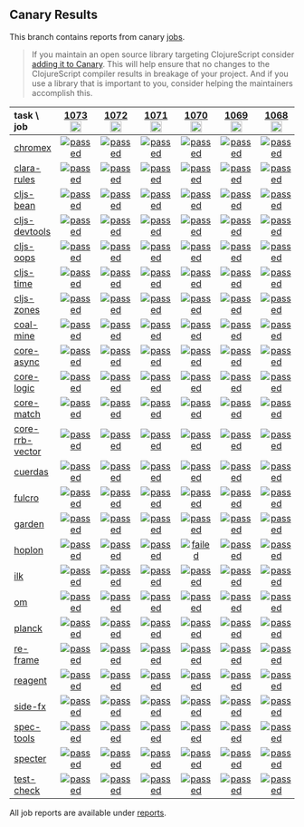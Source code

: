 ## Canary Results

This branch contains reports from canary [jobs](https://github.com/cljs-oss/canary/tree/jobs).

> If you maintain an open source library targeting ClojureScript consider [adding it to Canary](https://github.com/cljs-oss/canary/tree/master#how-to-participate). This will help ensure that no changes to the ClojureScript compiler results in breakage of your project. And if you use a library that is important to you, consider helping the maintainers accomplish this.

[//]: # (begin_overview_table)

| task \ job | <a href="reports/2019/08/22/job-001073-1.10.572-b38ded99" title="job #1073&#xA;&#xA;job&#xA;&#xA;requested by BinaryAge Bot (@babot) on 2019-08-22T06:00:08Z">1073<br/><img width=20 height=20 src="https://avatars0.githubusercontent.com/u/1476765?v=4&s=60"></a> | <a href="reports/2019/08/21/job-001072-1.10.572-b38ded99" title="job #1072&#xA;&#xA;job&#xA;&#xA;requested by BinaryAge Bot (@babot) on 2019-08-21T06:00:10Z">1072<br/><img width=20 height=20 src="https://avatars0.githubusercontent.com/u/1476765?v=4&s=60"></a> | <a href="reports/2019/08/20/job-001071-1.10.573-9a194eb8c" title="job #1071&#xA;&#xA;job -c mfikes -r CLJS-3102&#xA;&#xA;requested by Mike Fikes (@mfikes) on 2019-08-20T14:19:07Z">1071<br/><img width=20 height=20 src="https://avatars1.githubusercontent.com/u/1723464?v=4&s=60"></a> | <a href="reports/2019/08/20/job-001070-1.10.572-6b32d9e9f" title="job #1070&#xA;&#xA;job -c mfikes -r CLJS-3155&#xA;&#xA;requested by Mike Fikes (@mfikes) on 2019-08-20T12:35:28Z">1070<br/><img width=20 height=20 src="https://avatars1.githubusercontent.com/u/1723464?v=4&s=60"></a> | <a href="reports/2019/08/20/job-001069-1.10.546-53c62ee47" title="job #1069&#xA;&#xA;job -c mfikes -r CLJS-3115&#xA;&#xA;requested by Mike Fikes (@mfikes) on 2019-08-20T12:09:26Z">1069<br/><img width=20 height=20 src="https://avatars1.githubusercontent.com/u/1723464?v=4&s=60"></a> | <a href="reports/2019/08/20/job-001068-1.10.573-3fa7c4459" title="job #1068&#xA;&#xA;job -c mfikes -r CLJS-3150&#xA;&#xA;requested by Mike Fikes (@mfikes) on 2019-08-20T11:44:19Z">1068<br/><img width=20 height=20 src="https://avatars1.githubusercontent.com/u/1723464?v=4&s=60"></a> | <a href="reports/2019/08/20/job-001067-1.10.572-b38ded99" title="job #1067&#xA;&#xA;job&#xA;&#xA;requested by BinaryAge Bot (@babot) on 2019-08-20T06:00:10Z">1067<br/><img width=20 height=20 src="https://avatars0.githubusercontent.com/u/1476765?v=4&s=60"></a> | <a href="reports/2019/08/20/job-001066-1.10.573-317826448" title="job #1066&#xA;&#xA;job -c mfikes -r CLJS-3114&#xA;&#xA;requested by Mike Fikes (@mfikes) on 2019-08-20T02:40:13Z">1066<br/><img width=20 height=20 src="https://avatars1.githubusercontent.com/u/1723464?v=4&s=60"></a> | <a href="reports/2019/08/20/job-001065-1.10.573-3fa7c4459" title="job #1065&#xA;&#xA;job -c mfikes -r CLJS-3150&#xA;&#xA;requested by Mike Fikes (@mfikes) on 2019-08-20T02:08:42Z">1065<br/><img width=20 height=20 src="https://avatars1.githubusercontent.com/u/1723464?v=4&s=60"></a> | <a href="reports/2019/08/20/job-001064-1.10.573-246492b15" title="job #1064&#xA;&#xA;job -c mfikes -r CLJS-3102&#xA;&#xA;requested by Mike Fikes (@mfikes) on 2019-08-20T01:24:15Z">1064<br/><img width=20 height=20 src="https://avatars1.githubusercontent.com/u/1723464?v=4&s=60"></a> |
| :--- | :---: | :---: | :---: | :---: | :---: | :---: | :---: | :---: | :---: | :---: |
| [chromex](https://github.com/binaryage/chromex) | <a href="reports/2019/08/22/job-001073-1.10.572-b38ded99#-chromex"><img title="passed" src="http://box.binaryage.com/s-passed.svg"><a> | <a href="reports/2019/08/21/job-001072-1.10.572-b38ded99#-chromex"><img title="passed" src="http://box.binaryage.com/s-passed.svg"><a> | <a href="reports/2019/08/20/job-001071-1.10.573-9a194eb8c#-chromex"><img title="passed" src="http://box.binaryage.com/s-passed.svg"><a> | <a href="reports/2019/08/20/job-001070-1.10.572-6b32d9e9f#-chromex"><img title="passed" src="http://box.binaryage.com/s-passed.svg"><a> | <a href="reports/2019/08/20/job-001069-1.10.546-53c62ee47#-chromex"><img title="passed" src="http://box.binaryage.com/s-passed.svg"><a> | <a href="reports/2019/08/20/job-001068-1.10.573-3fa7c4459#-chromex"><img title="passed" src="http://box.binaryage.com/s-passed.svg"><a> | <a href="reports/2019/08/20/job-001067-1.10.572-b38ded99#-chromex"><img title="passed" src="http://box.binaryage.com/s-passed.svg"><a> | <a href="reports/2019/08/20/job-001066-1.10.573-317826448#-chromex"><img title="passed" src="http://box.binaryage.com/s-passed.svg"><a> | <a href="reports/2019/08/20/job-001065-1.10.573-3fa7c4459#-chromex"><img title="passed" src="http://box.binaryage.com/s-passed.svg"><a> | <a href="reports/2019/08/20/job-001064-1.10.573-246492b15#-chromex"><img title="passed" src="http://box.binaryage.com/s-passed.svg"><a> |
| [clara-rules](https://github.com/cerner/clara-rules) | <a href="reports/2019/08/22/job-001073-1.10.572-b38ded99#-clara-rules"><img title="passed" src="http://box.binaryage.com/s-passed.svg"><a> | <a href="reports/2019/08/21/job-001072-1.10.572-b38ded99#-clara-rules"><img title="passed" src="http://box.binaryage.com/s-passed.svg"><a> | <a href="reports/2019/08/20/job-001071-1.10.573-9a194eb8c#-clara-rules"><img title="passed" src="http://box.binaryage.com/s-passed.svg"><a> | <a href="reports/2019/08/20/job-001070-1.10.572-6b32d9e9f#-clara-rules"><img title="passed" src="http://box.binaryage.com/s-passed.svg"><a> | <a href="reports/2019/08/20/job-001069-1.10.546-53c62ee47#-clara-rules"><img title="passed" src="http://box.binaryage.com/s-passed.svg"><a> | <a href="reports/2019/08/20/job-001068-1.10.573-3fa7c4459#-clara-rules"><img title="passed" src="http://box.binaryage.com/s-passed.svg"><a> | <a href="reports/2019/08/20/job-001067-1.10.572-b38ded99#-clara-rules"><img title="passed" src="http://box.binaryage.com/s-passed.svg"><a> | <a href="reports/2019/08/20/job-001066-1.10.573-317826448#-clara-rules"><img title="passed" src="http://box.binaryage.com/s-passed.svg"><a> | <a href="reports/2019/08/20/job-001065-1.10.573-3fa7c4459#-clara-rules"><img title="passed" src="http://box.binaryage.com/s-passed.svg"><a> | <a href="reports/2019/08/20/job-001064-1.10.573-246492b15#-clara-rules"><img title="passed" src="http://box.binaryage.com/s-passed.svg"><a> |
| [cljs-bean](https://github.com/mfikes/cljs-bean) | <a href="reports/2019/08/22/job-001073-1.10.572-b38ded99#-cljs-bean"><img title="passed" src="http://box.binaryage.com/s-passed.svg"><a> | <a href="reports/2019/08/21/job-001072-1.10.572-b38ded99#-cljs-bean"><img title="passed" src="http://box.binaryage.com/s-passed.svg"><a> | <a href="reports/2019/08/20/job-001071-1.10.573-9a194eb8c#-cljs-bean"><img title="passed" src="http://box.binaryage.com/s-passed.svg"><a> | <a href="reports/2019/08/20/job-001070-1.10.572-6b32d9e9f#-cljs-bean"><img title="passed" src="http://box.binaryage.com/s-passed.svg"><a> | <a href="reports/2019/08/20/job-001069-1.10.546-53c62ee47#-cljs-bean"><img title="passed" src="http://box.binaryage.com/s-passed.svg"><a> | <a href="reports/2019/08/20/job-001068-1.10.573-3fa7c4459#-cljs-bean"><img title="passed" src="http://box.binaryage.com/s-passed.svg"><a> | <a href="reports/2019/08/20/job-001067-1.10.572-b38ded99#-cljs-bean"><img title="passed" src="http://box.binaryage.com/s-passed.svg"><a> | <a href="reports/2019/08/20/job-001066-1.10.573-317826448#-cljs-bean"><img title="passed" src="http://box.binaryage.com/s-passed.svg"><a> | <a href="reports/2019/08/20/job-001065-1.10.573-3fa7c4459#-cljs-bean"><img title="passed" src="http://box.binaryage.com/s-passed.svg"><a> | <a href="reports/2019/08/20/job-001064-1.10.573-246492b15#-cljs-bean"><img title="passed" src="http://box.binaryage.com/s-passed.svg"><a> |
| [cljs-devtools](https://github.com/binaryage/cljs-devtools) | <a href="reports/2019/08/22/job-001073-1.10.572-b38ded99#-cljs-devtools"><img title="passed" src="http://box.binaryage.com/s-passed.svg"><a> | <a href="reports/2019/08/21/job-001072-1.10.572-b38ded99#-cljs-devtools"><img title="passed" src="http://box.binaryage.com/s-passed.svg"><a> | <a href="reports/2019/08/20/job-001071-1.10.573-9a194eb8c#-cljs-devtools"><img title="passed" src="http://box.binaryage.com/s-passed.svg"><a> | <a href="reports/2019/08/20/job-001070-1.10.572-6b32d9e9f#-cljs-devtools"><img title="passed" src="http://box.binaryage.com/s-passed.svg"><a> | <a href="reports/2019/08/20/job-001069-1.10.546-53c62ee47#-cljs-devtools"><img title="passed" src="http://box.binaryage.com/s-passed.svg"><a> | <a href="reports/2019/08/20/job-001068-1.10.573-3fa7c4459#-cljs-devtools"><img title="passed" src="http://box.binaryage.com/s-passed.svg"><a> | <a href="reports/2019/08/20/job-001067-1.10.572-b38ded99#-cljs-devtools"><img title="passed" src="http://box.binaryage.com/s-passed.svg"><a> | <a href="reports/2019/08/20/job-001066-1.10.573-317826448#-cljs-devtools"><img title="passed" src="http://box.binaryage.com/s-passed.svg"><a> | <a href="reports/2019/08/20/job-001065-1.10.573-3fa7c4459#-cljs-devtools"><img title="passed" src="http://box.binaryage.com/s-passed.svg"><a> | <a href="reports/2019/08/20/job-001064-1.10.573-246492b15#-cljs-devtools"><img title="passed" src="http://box.binaryage.com/s-passed.svg"><a> |
| [cljs-oops](https://github.com/binaryage/cljs-oops) | <a href="reports/2019/08/22/job-001073-1.10.572-b38ded99#-cljs-oops"><img title="passed" src="http://box.binaryage.com/s-passed.svg"><a> | <a href="reports/2019/08/21/job-001072-1.10.572-b38ded99#-cljs-oops"><img title="passed" src="http://box.binaryage.com/s-passed.svg"><a> | <a href="reports/2019/08/20/job-001071-1.10.573-9a194eb8c#-cljs-oops"><img title="passed" src="http://box.binaryage.com/s-passed.svg"><a> | <a href="reports/2019/08/20/job-001070-1.10.572-6b32d9e9f#-cljs-oops"><img title="passed" src="http://box.binaryage.com/s-passed.svg"><a> | <a href="reports/2019/08/20/job-001069-1.10.546-53c62ee47#-cljs-oops"><img title="passed" src="http://box.binaryage.com/s-passed.svg"><a> | <a href="reports/2019/08/20/job-001068-1.10.573-3fa7c4459#-cljs-oops"><img title="passed" src="http://box.binaryage.com/s-passed.svg"><a> | <a href="reports/2019/08/20/job-001067-1.10.572-b38ded99#-cljs-oops"><img title="passed" src="http://box.binaryage.com/s-passed.svg"><a> | <a href="reports/2019/08/20/job-001066-1.10.573-317826448#-cljs-oops"><img title="passed" src="http://box.binaryage.com/s-passed.svg"><a> | <a href="reports/2019/08/20/job-001065-1.10.573-3fa7c4459#-cljs-oops"><img title="passed" src="http://box.binaryage.com/s-passed.svg"><a> | <a href="reports/2019/08/20/job-001064-1.10.573-246492b15#-cljs-oops"><img title="passed" src="http://box.binaryage.com/s-passed.svg"><a> |
| [cljs-time](https://github.com/andrewmcveigh/cljs-time) | <a href="reports/2019/08/22/job-001073-1.10.572-b38ded99#-cljs-time"><img title="passed" src="http://box.binaryage.com/s-passed.svg"><a> | <a href="reports/2019/08/21/job-001072-1.10.572-b38ded99#-cljs-time"><img title="passed" src="http://box.binaryage.com/s-passed.svg"><a> | <a href="reports/2019/08/20/job-001071-1.10.573-9a194eb8c#-cljs-time"><img title="passed" src="http://box.binaryage.com/s-passed.svg"><a> | <a href="reports/2019/08/20/job-001070-1.10.572-6b32d9e9f#-cljs-time"><img title="passed" src="http://box.binaryage.com/s-passed.svg"><a> | <a href="reports/2019/08/20/job-001069-1.10.546-53c62ee47#-cljs-time"><img title="passed" src="http://box.binaryage.com/s-passed.svg"><a> | <a href="reports/2019/08/20/job-001068-1.10.573-3fa7c4459#-cljs-time"><img title="passed" src="http://box.binaryage.com/s-passed.svg"><a> | <a href="reports/2019/08/20/job-001067-1.10.572-b38ded99#-cljs-time"><img title="passed" src="http://box.binaryage.com/s-passed.svg"><a> | <a href="reports/2019/08/20/job-001066-1.10.573-317826448#-cljs-time"><img title="passed" src="http://box.binaryage.com/s-passed.svg"><a> | <a href="reports/2019/08/20/job-001065-1.10.573-3fa7c4459#-cljs-time"><img title="passed" src="http://box.binaryage.com/s-passed.svg"><a> | <a href="reports/2019/08/20/job-001064-1.10.573-246492b15#-cljs-time"><img title="passed" src="http://box.binaryage.com/s-passed.svg"><a> |
| [cljs-zones](https://github.com/binaryage/cljs-zones) | <a href="reports/2019/08/22/job-001073-1.10.572-b38ded99#-cljs-zones"><img title="passed" src="http://box.binaryage.com/s-passed.svg"><a> | <a href="reports/2019/08/21/job-001072-1.10.572-b38ded99#-cljs-zones"><img title="passed" src="http://box.binaryage.com/s-passed.svg"><a> | <a href="reports/2019/08/20/job-001071-1.10.573-9a194eb8c#-cljs-zones"><img title="passed" src="http://box.binaryage.com/s-passed.svg"><a> | <a href="reports/2019/08/20/job-001070-1.10.572-6b32d9e9f#-cljs-zones"><img title="passed" src="http://box.binaryage.com/s-passed.svg"><a> | <a href="reports/2019/08/20/job-001069-1.10.546-53c62ee47#-cljs-zones"><img title="passed" src="http://box.binaryage.com/s-passed.svg"><a> | <a href="reports/2019/08/20/job-001068-1.10.573-3fa7c4459#-cljs-zones"><img title="passed" src="http://box.binaryage.com/s-passed.svg"><a> | <a href="reports/2019/08/20/job-001067-1.10.572-b38ded99#-cljs-zones"><img title="passed" src="http://box.binaryage.com/s-passed.svg"><a> | <a href="reports/2019/08/20/job-001066-1.10.573-317826448#-cljs-zones"><img title="passed" src="http://box.binaryage.com/s-passed.svg"><a> | <a href="reports/2019/08/20/job-001065-1.10.573-3fa7c4459#-cljs-zones"><img title="passed" src="http://box.binaryage.com/s-passed.svg"><a> | <a href="reports/2019/08/20/job-001064-1.10.573-246492b15#-cljs-zones"><img title="passed" src="http://box.binaryage.com/s-passed.svg"><a> |
| [coal-mine](https://github.com/mfikes/coal-mine) | <a href="reports/2019/08/22/job-001073-1.10.572-b38ded99#-coal-mine"><img title="passed" src="http://box.binaryage.com/s-passed.svg"><a> | <a href="reports/2019/08/21/job-001072-1.10.572-b38ded99#-coal-mine"><img title="passed" src="http://box.binaryage.com/s-passed.svg"><a> | <a href="reports/2019/08/20/job-001071-1.10.573-9a194eb8c#-coal-mine"><img title="passed" src="http://box.binaryage.com/s-passed.svg"><a> | <a href="reports/2019/08/20/job-001070-1.10.572-6b32d9e9f#-coal-mine"><img title="passed" src="http://box.binaryage.com/s-passed.svg"><a> | <a href="reports/2019/08/20/job-001069-1.10.546-53c62ee47#-coal-mine"><img title="passed" src="http://box.binaryage.com/s-passed.svg"><a> | <a href="reports/2019/08/20/job-001068-1.10.573-3fa7c4459#-coal-mine"><img title="passed" src="http://box.binaryage.com/s-passed.svg"><a> | <a href="reports/2019/08/20/job-001067-1.10.572-b38ded99#-coal-mine"><img title="passed" src="http://box.binaryage.com/s-passed.svg"><a> | <a href="reports/2019/08/20/job-001066-1.10.573-317826448#-coal-mine"><img title="passed" src="http://box.binaryage.com/s-passed.svg"><a> | <a href="reports/2019/08/20/job-001065-1.10.573-3fa7c4459#-coal-mine"><img title="passed" src="http://box.binaryage.com/s-passed.svg"><a> | <a href="reports/2019/08/20/job-001064-1.10.573-246492b15#-coal-mine"><img title="passed" src="http://box.binaryage.com/s-passed.svg"><a> |
| [core-async](https://github.com/clojure/core.async) | <a href="reports/2019/08/22/job-001073-1.10.572-b38ded99#-core-async"><img title="passed" src="http://box.binaryage.com/s-passed.svg"><a> | <a href="reports/2019/08/21/job-001072-1.10.572-b38ded99#-core-async"><img title="passed" src="http://box.binaryage.com/s-passed.svg"><a> | <a href="reports/2019/08/20/job-001071-1.10.573-9a194eb8c#-core-async"><img title="passed" src="http://box.binaryage.com/s-passed.svg"><a> | <a href="reports/2019/08/20/job-001070-1.10.572-6b32d9e9f#-core-async"><img title="passed" src="http://box.binaryage.com/s-passed.svg"><a> | <a href="reports/2019/08/20/job-001069-1.10.546-53c62ee47#-core-async"><img title="passed" src="http://box.binaryage.com/s-passed.svg"><a> | <a href="reports/2019/08/20/job-001068-1.10.573-3fa7c4459#-core-async"><img title="passed" src="http://box.binaryage.com/s-passed.svg"><a> | <a href="reports/2019/08/20/job-001067-1.10.572-b38ded99#-core-async"><img title="passed" src="http://box.binaryage.com/s-passed.svg"><a> | <a href="reports/2019/08/20/job-001066-1.10.573-317826448#-core-async"><img title="passed" src="http://box.binaryage.com/s-passed.svg"><a> | <a href="reports/2019/08/20/job-001065-1.10.573-3fa7c4459#-core-async"><img title="passed" src="http://box.binaryage.com/s-passed.svg"><a> | <a href="reports/2019/08/20/job-001064-1.10.573-246492b15#-core-async"><img title="passed" src="http://box.binaryage.com/s-passed.svg"><a> |
| [core-logic](https://github.com/clojure/core.logic) | <a href="reports/2019/08/22/job-001073-1.10.572-b38ded99#-core-logic"><img title="passed" src="http://box.binaryage.com/s-passed.svg"><a> | <a href="reports/2019/08/21/job-001072-1.10.572-b38ded99#-core-logic"><img title="passed" src="http://box.binaryage.com/s-passed.svg"><a> | <a href="reports/2019/08/20/job-001071-1.10.573-9a194eb8c#-core-logic"><img title="passed" src="http://box.binaryage.com/s-passed.svg"><a> | <a href="reports/2019/08/20/job-001070-1.10.572-6b32d9e9f#-core-logic"><img title="passed" src="http://box.binaryage.com/s-passed.svg"><a> | <a href="reports/2019/08/20/job-001069-1.10.546-53c62ee47#-core-logic"><img title="passed" src="http://box.binaryage.com/s-passed.svg"><a> | <a href="reports/2019/08/20/job-001068-1.10.573-3fa7c4459#-core-logic"><img title="passed" src="http://box.binaryage.com/s-passed.svg"><a> | <a href="reports/2019/08/20/job-001067-1.10.572-b38ded99#-core-logic"><img title="passed" src="http://box.binaryage.com/s-passed.svg"><a> | <a href="reports/2019/08/20/job-001066-1.10.573-317826448#-core-logic"><img title="passed" src="http://box.binaryage.com/s-passed.svg"><a> | <a href="reports/2019/08/20/job-001065-1.10.573-3fa7c4459#-core-logic"><img title="passed" src="http://box.binaryage.com/s-passed.svg"><a> | <a href="reports/2019/08/20/job-001064-1.10.573-246492b15#-core-logic"><img title="passed" src="http://box.binaryage.com/s-passed.svg"><a> |
| [core-match](https://github.com/clojure/core.match) | <a href="reports/2019/08/22/job-001073-1.10.572-b38ded99#-core-match"><img title="passed" src="http://box.binaryage.com/s-passed.svg"><a> | <a href="reports/2019/08/21/job-001072-1.10.572-b38ded99#-core-match"><img title="passed" src="http://box.binaryage.com/s-passed.svg"><a> | <a href="reports/2019/08/20/job-001071-1.10.573-9a194eb8c#-core-match"><img title="passed" src="http://box.binaryage.com/s-passed.svg"><a> | <a href="reports/2019/08/20/job-001070-1.10.572-6b32d9e9f#-core-match"><img title="passed" src="http://box.binaryage.com/s-passed.svg"><a> | <a href="reports/2019/08/20/job-001069-1.10.546-53c62ee47#-core-match"><img title="passed" src="http://box.binaryage.com/s-passed.svg"><a> | <a href="reports/2019/08/20/job-001068-1.10.573-3fa7c4459#-core-match"><img title="passed" src="http://box.binaryage.com/s-passed.svg"><a> | <a href="reports/2019/08/20/job-001067-1.10.572-b38ded99#-core-match"><img title="passed" src="http://box.binaryage.com/s-passed.svg"><a> | <a href="reports/2019/08/20/job-001066-1.10.573-317826448#-core-match"><img title="passed" src="http://box.binaryage.com/s-passed.svg"><a> | <a href="reports/2019/08/20/job-001065-1.10.573-3fa7c4459#-core-match"><img title="passed" src="http://box.binaryage.com/s-passed.svg"><a> | <a href="reports/2019/08/20/job-001064-1.10.573-246492b15#-core-match"><img title="passed" src="http://box.binaryage.com/s-passed.svg"><a> |
| [core-rrb-vector](https://github.com/clojure/core.rrb-vector) | <a href="reports/2019/08/22/job-001073-1.10.572-b38ded99#-core-rrb-vector"><img title="passed" src="http://box.binaryage.com/s-passed.svg"><a> | <a href="reports/2019/08/21/job-001072-1.10.572-b38ded99#-core-rrb-vector"><img title="passed" src="http://box.binaryage.com/s-passed.svg"><a> | <a href="reports/2019/08/20/job-001071-1.10.573-9a194eb8c#-core-rrb-vector"><img title="passed" src="http://box.binaryage.com/s-passed.svg"><a> | <a href="reports/2019/08/20/job-001070-1.10.572-6b32d9e9f#-core-rrb-vector"><img title="passed" src="http://box.binaryage.com/s-passed.svg"><a> | <a href="reports/2019/08/20/job-001069-1.10.546-53c62ee47#-core-rrb-vector"><img title="passed" src="http://box.binaryage.com/s-passed.svg"><a> | <a href="reports/2019/08/20/job-001068-1.10.573-3fa7c4459#-core-rrb-vector"><img title="passed" src="http://box.binaryage.com/s-passed.svg"><a> | <a href="reports/2019/08/20/job-001067-1.10.572-b38ded99#-core-rrb-vector"><img title="passed" src="http://box.binaryage.com/s-passed.svg"><a> | <a href="reports/2019/08/20/job-001066-1.10.573-317826448#-core-rrb-vector"><img title="passed" src="http://box.binaryage.com/s-passed.svg"><a> | <a href="reports/2019/08/20/job-001065-1.10.573-3fa7c4459#-core-rrb-vector"><img title="passed" src="http://box.binaryage.com/s-passed.svg"><a> | <a href="reports/2019/08/20/job-001064-1.10.573-246492b15#-core-rrb-vector"><img title="passed" src="http://box.binaryage.com/s-passed.svg"><a> |
| [cuerdas](https://github.com/funcool/cuerdas) | <a href="reports/2019/08/22/job-001073-1.10.572-b38ded99#-cuerdas"><img title="passed" src="http://box.binaryage.com/s-passed.svg"><a> | <a href="reports/2019/08/21/job-001072-1.10.572-b38ded99#-cuerdas"><img title="passed" src="http://box.binaryage.com/s-passed.svg"><a> | <a href="reports/2019/08/20/job-001071-1.10.573-9a194eb8c#-cuerdas"><img title="passed" src="http://box.binaryage.com/s-passed.svg"><a> | <a href="reports/2019/08/20/job-001070-1.10.572-6b32d9e9f#-cuerdas"><img title="passed" src="http://box.binaryage.com/s-passed.svg"><a> | <a href="reports/2019/08/20/job-001069-1.10.546-53c62ee47#-cuerdas"><img title="passed" src="http://box.binaryage.com/s-passed.svg"><a> | <a href="reports/2019/08/20/job-001068-1.10.573-3fa7c4459#-cuerdas"><img title="passed" src="http://box.binaryage.com/s-passed.svg"><a> | <a href="reports/2019/08/20/job-001067-1.10.572-b38ded99#-cuerdas"><img title="passed" src="http://box.binaryage.com/s-passed.svg"><a> | <a href="reports/2019/08/20/job-001066-1.10.573-317826448#-cuerdas"><img title="passed" src="http://box.binaryage.com/s-passed.svg"><a> | <a href="reports/2019/08/20/job-001065-1.10.573-3fa7c4459#-cuerdas"><img title="passed" src="http://box.binaryage.com/s-passed.svg"><a> | <a href="reports/2019/08/20/job-001064-1.10.573-246492b15#-cuerdas"><img title="passed" src="http://box.binaryage.com/s-passed.svg"><a> |
| [fulcro](https://github.com/fulcrologic/fulcro) | <a href="reports/2019/08/22/job-001073-1.10.572-b38ded99#-fulcro"><img title="passed" src="http://box.binaryage.com/s-passed.svg"><a> | <a href="reports/2019/08/21/job-001072-1.10.572-b38ded99#-fulcro"><img title="passed" src="http://box.binaryage.com/s-passed.svg"><a> | <a href="reports/2019/08/20/job-001071-1.10.573-9a194eb8c#-fulcro"><img title="passed" src="http://box.binaryage.com/s-passed.svg"><a> | <a href="reports/2019/08/20/job-001070-1.10.572-6b32d9e9f#-fulcro"><img title="passed" src="http://box.binaryage.com/s-passed.svg"><a> | <a href="reports/2019/08/20/job-001069-1.10.546-53c62ee47#-fulcro"><img title="passed" src="http://box.binaryage.com/s-passed.svg"><a> | <a href="reports/2019/08/20/job-001068-1.10.573-3fa7c4459#-fulcro"><img title="passed" src="http://box.binaryage.com/s-passed.svg"><a> | <a href="reports/2019/08/20/job-001067-1.10.572-b38ded99#-fulcro"><img title="passed" src="http://box.binaryage.com/s-passed.svg"><a> | <a href="reports/2019/08/20/job-001066-1.10.573-317826448#-fulcro"><img title="passed" src="http://box.binaryage.com/s-passed.svg"><a> | <a href="reports/2019/08/20/job-001065-1.10.573-3fa7c4459#-fulcro"><img title="passed" src="http://box.binaryage.com/s-passed.svg"><a> | <a href="reports/2019/08/20/job-001064-1.10.573-246492b15#-fulcro"><img title="passed" src="http://box.binaryage.com/s-passed.svg"><a> |
| [garden](https://github.com/noprompt/garden) | <a href="reports/2019/08/22/job-001073-1.10.572-b38ded99#-garden"><img title="passed" src="http://box.binaryage.com/s-passed.svg"><a> | <a href="reports/2019/08/21/job-001072-1.10.572-b38ded99#-garden"><img title="passed" src="http://box.binaryage.com/s-passed.svg"><a> | <a href="reports/2019/08/20/job-001071-1.10.573-9a194eb8c#-garden"><img title="passed" src="http://box.binaryage.com/s-passed.svg"><a> | <a href="reports/2019/08/20/job-001070-1.10.572-6b32d9e9f#-garden"><img title="passed" src="http://box.binaryage.com/s-passed.svg"><a> | <a href="reports/2019/08/20/job-001069-1.10.546-53c62ee47#-garden"><img title="passed" src="http://box.binaryage.com/s-passed.svg"><a> | <a href="reports/2019/08/20/job-001068-1.10.573-3fa7c4459#-garden"><img title="passed" src="http://box.binaryage.com/s-passed.svg"><a> | <a href="reports/2019/08/20/job-001067-1.10.572-b38ded99#-garden"><img title="passed" src="http://box.binaryage.com/s-passed.svg"><a> | <a href="reports/2019/08/20/job-001066-1.10.573-317826448#-garden"><img title="passed" src="http://box.binaryage.com/s-passed.svg"><a> | <a href="reports/2019/08/20/job-001065-1.10.573-3fa7c4459#-garden"><img title="passed" src="http://box.binaryage.com/s-passed.svg"><a> | <a href="reports/2019/08/20/job-001064-1.10.573-246492b15#-garden"><img title="passed" src="http://box.binaryage.com/s-passed.svg"><a> |
| [hoplon](https://github.com/hoplon/hoplon) | <a href="reports/2019/08/22/job-001073-1.10.572-b38ded99#-hoplon"><img title="passed" src="http://box.binaryage.com/s-passed.svg"><a> | <a href="reports/2019/08/21/job-001072-1.10.572-b38ded99#-hoplon"><img title="passed" src="http://box.binaryage.com/s-passed.svg"><a> | <a href="reports/2019/08/20/job-001071-1.10.573-9a194eb8c#-hoplon"><img title="passed" src="http://box.binaryage.com/s-passed.svg"><a> | <a href="reports/2019/08/20/job-001070-1.10.572-6b32d9e9f#-hoplon"><img title="failed" src="http://box.binaryage.com/s-failed.svg"><a> | <a href="reports/2019/08/20/job-001069-1.10.546-53c62ee47#-hoplon"><img title="passed" src="http://box.binaryage.com/s-passed.svg"><a> | <a href="reports/2019/08/20/job-001068-1.10.573-3fa7c4459#-hoplon"><img title="passed" src="http://box.binaryage.com/s-passed.svg"><a> | <a href="reports/2019/08/20/job-001067-1.10.572-b38ded99#-hoplon"><img title="passed" src="http://box.binaryage.com/s-passed.svg"><a> | <a href="reports/2019/08/20/job-001066-1.10.573-317826448#-hoplon"><img title="passed" src="http://box.binaryage.com/s-passed.svg"><a> | <a href="reports/2019/08/20/job-001065-1.10.573-3fa7c4459#-hoplon"><img title="passed" src="http://box.binaryage.com/s-passed.svg"><a> | <a href="reports/2019/08/20/job-001064-1.10.573-246492b15#-hoplon"><img title="passed" src="http://box.binaryage.com/s-passed.svg"><a> |
| [ilk](https://github.com/mfikes/ilk) | <a href="reports/2019/08/22/job-001073-1.10.572-b38ded99#-ilk"><img title="passed" src="http://box.binaryage.com/s-passed.svg"><a> | <a href="reports/2019/08/21/job-001072-1.10.572-b38ded99#-ilk"><img title="passed" src="http://box.binaryage.com/s-passed.svg"><a> | <a href="reports/2019/08/20/job-001071-1.10.573-9a194eb8c#-ilk"><img title="passed" src="http://box.binaryage.com/s-passed.svg"><a> | <a href="reports/2019/08/20/job-001070-1.10.572-6b32d9e9f#-ilk"><img title="passed" src="http://box.binaryage.com/s-passed.svg"><a> | <a href="reports/2019/08/20/job-001069-1.10.546-53c62ee47#-ilk"><img title="passed" src="http://box.binaryage.com/s-passed.svg"><a> | <a href="reports/2019/08/20/job-001068-1.10.573-3fa7c4459#-ilk"><img title="passed" src="http://box.binaryage.com/s-passed.svg"><a> | <a href="reports/2019/08/20/job-001067-1.10.572-b38ded99#-ilk"><img title="passed" src="http://box.binaryage.com/s-passed.svg"><a> | <a href="reports/2019/08/20/job-001066-1.10.573-317826448#-ilk"><img title="passed" src="http://box.binaryage.com/s-passed.svg"><a> | <a href="reports/2019/08/20/job-001065-1.10.573-3fa7c4459#-ilk"><img title="passed" src="http://box.binaryage.com/s-passed.svg"><a> | <a href="reports/2019/08/20/job-001064-1.10.573-246492b15#-ilk"><img title="passed" src="http://box.binaryage.com/s-passed.svg"><a> |
| [om](https://github.com/omcljs/om) | <a href="reports/2019/08/22/job-001073-1.10.572-b38ded99#-om"><img title="passed" src="http://box.binaryage.com/s-passed.svg"><a> | <a href="reports/2019/08/21/job-001072-1.10.572-b38ded99#-om"><img title="passed" src="http://box.binaryage.com/s-passed.svg"><a> | <a href="reports/2019/08/20/job-001071-1.10.573-9a194eb8c#-om"><img title="passed" src="http://box.binaryage.com/s-passed.svg"><a> | <a href="reports/2019/08/20/job-001070-1.10.572-6b32d9e9f#-om"><img title="passed" src="http://box.binaryage.com/s-passed.svg"><a> | <a href="reports/2019/08/20/job-001069-1.10.546-53c62ee47#-om"><img title="passed" src="http://box.binaryage.com/s-passed.svg"><a> | <a href="reports/2019/08/20/job-001068-1.10.573-3fa7c4459#-om"><img title="passed" src="http://box.binaryage.com/s-passed.svg"><a> | <a href="reports/2019/08/20/job-001067-1.10.572-b38ded99#-om"><img title="passed" src="http://box.binaryage.com/s-passed.svg"><a> | <a href="reports/2019/08/20/job-001066-1.10.573-317826448#-om"><img title="passed" src="http://box.binaryage.com/s-passed.svg"><a> | <a href="reports/2019/08/20/job-001065-1.10.573-3fa7c4459#-om"><img title="passed" src="http://box.binaryage.com/s-passed.svg"><a> | <a href="reports/2019/08/20/job-001064-1.10.573-246492b15#-om"><img title="passed" src="http://box.binaryage.com/s-passed.svg"><a> |
| [planck](https://github.com/planck-repl/planck) | <a href="reports/2019/08/22/job-001073-1.10.572-b38ded99#-planck"><img title="passed" src="http://box.binaryage.com/s-passed.svg"><a> | <a href="reports/2019/08/21/job-001072-1.10.572-b38ded99#-planck"><img title="passed" src="http://box.binaryage.com/s-passed.svg"><a> | <a href="reports/2019/08/20/job-001071-1.10.573-9a194eb8c#-planck"><img title="passed" src="http://box.binaryage.com/s-passed.svg"><a> | <a href="reports/2019/08/20/job-001070-1.10.572-6b32d9e9f#-planck"><img title="passed" src="http://box.binaryage.com/s-passed.svg"><a> | <a href="reports/2019/08/20/job-001069-1.10.546-53c62ee47#-planck"><img title="passed" src="http://box.binaryage.com/s-passed.svg"><a> | <a href="reports/2019/08/20/job-001068-1.10.573-3fa7c4459#-planck"><img title="passed" src="http://box.binaryage.com/s-passed.svg"><a> | <a href="reports/2019/08/20/job-001067-1.10.572-b38ded99#-planck"><img title="passed" src="http://box.binaryage.com/s-passed.svg"><a> | <a href="reports/2019/08/20/job-001066-1.10.573-317826448#-planck"><img title="passed" src="http://box.binaryage.com/s-passed.svg"><a> | <a href="reports/2019/08/20/job-001065-1.10.573-3fa7c4459#-planck"><img title="passed" src="http://box.binaryage.com/s-passed.svg"><a> | <a href="reports/2019/08/20/job-001064-1.10.573-246492b15#-planck"><img title="passed" src="http://box.binaryage.com/s-passed.svg"><a> |
| [re-frame](https://github.com/Day8/re-frame) | <a href="reports/2019/08/22/job-001073-1.10.572-b38ded99#-re-frame"><img title="passed" src="http://box.binaryage.com/s-passed.svg"><a> | <a href="reports/2019/08/21/job-001072-1.10.572-b38ded99#-re-frame"><img title="passed" src="http://box.binaryage.com/s-passed.svg"><a> | <a href="reports/2019/08/20/job-001071-1.10.573-9a194eb8c#-re-frame"><img title="passed" src="http://box.binaryage.com/s-passed.svg"><a> | <a href="reports/2019/08/20/job-001070-1.10.572-6b32d9e9f#-re-frame"><img title="passed" src="http://box.binaryage.com/s-passed.svg"><a> | <a href="reports/2019/08/20/job-001069-1.10.546-53c62ee47#-re-frame"><img title="passed" src="http://box.binaryage.com/s-passed.svg"><a> | <a href="reports/2019/08/20/job-001068-1.10.573-3fa7c4459#-re-frame"><img title="passed" src="http://box.binaryage.com/s-passed.svg"><a> | <a href="reports/2019/08/20/job-001067-1.10.572-b38ded99#-re-frame"><img title="passed" src="http://box.binaryage.com/s-passed.svg"><a> | <a href="reports/2019/08/20/job-001066-1.10.573-317826448#-re-frame"><img title="passed" src="http://box.binaryage.com/s-passed.svg"><a> | <a href="reports/2019/08/20/job-001065-1.10.573-3fa7c4459#-re-frame"><img title="passed" src="http://box.binaryage.com/s-passed.svg"><a> | <a href="reports/2019/08/20/job-001064-1.10.573-246492b15#-re-frame"><img title="passed" src="http://box.binaryage.com/s-passed.svg"><a> |
| [reagent](https://github.com/reagent-project/reagent) | <a href="reports/2019/08/22/job-001073-1.10.572-b38ded99#-reagent"><img title="passed" src="http://box.binaryage.com/s-passed.svg"><a> | <a href="reports/2019/08/21/job-001072-1.10.572-b38ded99#-reagent"><img title="passed" src="http://box.binaryage.com/s-passed.svg"><a> | <a href="reports/2019/08/20/job-001071-1.10.573-9a194eb8c#-reagent"><img title="passed" src="http://box.binaryage.com/s-passed.svg"><a> | <a href="reports/2019/08/20/job-001070-1.10.572-6b32d9e9f#-reagent"><img title="passed" src="http://box.binaryage.com/s-passed.svg"><a> | <a href="reports/2019/08/20/job-001069-1.10.546-53c62ee47#-reagent"><img title="passed" src="http://box.binaryage.com/s-passed.svg"><a> | <a href="reports/2019/08/20/job-001068-1.10.573-3fa7c4459#-reagent"><img title="passed" src="http://box.binaryage.com/s-passed.svg"><a> | <a href="reports/2019/08/20/job-001067-1.10.572-b38ded99#-reagent"><img title="passed" src="http://box.binaryage.com/s-passed.svg"><a> | <a href="reports/2019/08/20/job-001066-1.10.573-317826448#-reagent"><img title="passed" src="http://box.binaryage.com/s-passed.svg"><a> | <a href="reports/2019/08/20/job-001065-1.10.573-3fa7c4459#-reagent"><img title="passed" src="http://box.binaryage.com/s-passed.svg"><a> | <a href="reports/2019/08/20/job-001064-1.10.573-246492b15#-reagent"><img title="passed" src="http://box.binaryage.com/s-passed.svg"><a> |
| [side-fx](https://github.com/cljsrn/side-fx) | <a href="reports/2019/08/22/job-001073-1.10.572-b38ded99#-side-fx"><img title="passed" src="http://box.binaryage.com/s-passed.svg"><a> | <a href="reports/2019/08/21/job-001072-1.10.572-b38ded99#-side-fx"><img title="passed" src="http://box.binaryage.com/s-passed.svg"><a> | <a href="reports/2019/08/20/job-001071-1.10.573-9a194eb8c#-side-fx"><img title="passed" src="http://box.binaryage.com/s-passed.svg"><a> | <a href="reports/2019/08/20/job-001070-1.10.572-6b32d9e9f#-side-fx"><img title="passed" src="http://box.binaryage.com/s-passed.svg"><a> | <a href="reports/2019/08/20/job-001069-1.10.546-53c62ee47#-side-fx"><img title="passed" src="http://box.binaryage.com/s-passed.svg"><a> | <a href="reports/2019/08/20/job-001068-1.10.573-3fa7c4459#-side-fx"><img title="passed" src="http://box.binaryage.com/s-passed.svg"><a> | <a href="reports/2019/08/20/job-001067-1.10.572-b38ded99#-side-fx"><img title="passed" src="http://box.binaryage.com/s-passed.svg"><a> | <a href="reports/2019/08/20/job-001066-1.10.573-317826448#-side-fx"><img title="passed" src="http://box.binaryage.com/s-passed.svg"><a> | <a href="reports/2019/08/20/job-001065-1.10.573-3fa7c4459#-side-fx"><img title="passed" src="http://box.binaryage.com/s-passed.svg"><a> | <a href="reports/2019/08/20/job-001064-1.10.573-246492b15#-side-fx"><img title="passed" src="http://box.binaryage.com/s-passed.svg"><a> |
| [spec-tools](https://github.com/metosin/spec-tools) | <a href="reports/2019/08/22/job-001073-1.10.572-b38ded99#-spec-tools"><img title="passed" src="http://box.binaryage.com/s-passed.svg"><a> | <a href="reports/2019/08/21/job-001072-1.10.572-b38ded99#-spec-tools"><img title="passed" src="http://box.binaryage.com/s-passed.svg"><a> | <a href="reports/2019/08/20/job-001071-1.10.573-9a194eb8c#-spec-tools"><img title="passed" src="http://box.binaryage.com/s-passed.svg"><a> | <a href="reports/2019/08/20/job-001070-1.10.572-6b32d9e9f#-spec-tools"><img title="passed" src="http://box.binaryage.com/s-passed.svg"><a> | <a href="reports/2019/08/20/job-001069-1.10.546-53c62ee47#-spec-tools"><img title="passed" src="http://box.binaryage.com/s-passed.svg"><a> | <a href="reports/2019/08/20/job-001068-1.10.573-3fa7c4459#-spec-tools"><img title="passed" src="http://box.binaryage.com/s-passed.svg"><a> | <a href="reports/2019/08/20/job-001067-1.10.572-b38ded99#-spec-tools"><img title="passed" src="http://box.binaryage.com/s-passed.svg"><a> | <a href="reports/2019/08/20/job-001066-1.10.573-317826448#-spec-tools"><img title="passed" src="http://box.binaryage.com/s-passed.svg"><a> | <a href="reports/2019/08/20/job-001065-1.10.573-3fa7c4459#-spec-tools"><img title="passed" src="http://box.binaryage.com/s-passed.svg"><a> | <a href="reports/2019/08/20/job-001064-1.10.573-246492b15#-spec-tools"><img title="passed" src="http://box.binaryage.com/s-passed.svg"><a> |
| [specter](https://github.com/nathanmarz/specter) | <a href="reports/2019/08/22/job-001073-1.10.572-b38ded99#-specter"><img title="passed" src="http://box.binaryage.com/s-passed.svg"><a> | <a href="reports/2019/08/21/job-001072-1.10.572-b38ded99#-specter"><img title="passed" src="http://box.binaryage.com/s-passed.svg"><a> | <a href="reports/2019/08/20/job-001071-1.10.573-9a194eb8c#-specter"><img title="passed" src="http://box.binaryage.com/s-passed.svg"><a> | <a href="reports/2019/08/20/job-001070-1.10.572-6b32d9e9f#-specter"><img title="passed" src="http://box.binaryage.com/s-passed.svg"><a> | <a href="reports/2019/08/20/job-001069-1.10.546-53c62ee47#-specter"><img title="passed" src="http://box.binaryage.com/s-passed.svg"><a> | <a href="reports/2019/08/20/job-001068-1.10.573-3fa7c4459#-specter"><img title="passed" src="http://box.binaryage.com/s-passed.svg"><a> | <a href="reports/2019/08/20/job-001067-1.10.572-b38ded99#-specter"><img title="passed" src="http://box.binaryage.com/s-passed.svg"><a> | <a href="reports/2019/08/20/job-001066-1.10.573-317826448#-specter"><img title="passed" src="http://box.binaryage.com/s-passed.svg"><a> | <a href="reports/2019/08/20/job-001065-1.10.573-3fa7c4459#-specter"><img title="passed" src="http://box.binaryage.com/s-passed.svg"><a> | <a href="reports/2019/08/20/job-001064-1.10.573-246492b15#-specter"><img title="passed" src="http://box.binaryage.com/s-passed.svg"><a> |
| [test-check](https://github.com/clojure/test.check) | <a href="reports/2019/08/22/job-001073-1.10.572-b38ded99#-test-check"><img title="passed" src="http://box.binaryage.com/s-passed.svg"><a> | <a href="reports/2019/08/21/job-001072-1.10.572-b38ded99#-test-check"><img title="passed" src="http://box.binaryage.com/s-passed.svg"><a> | <a href="reports/2019/08/20/job-001071-1.10.573-9a194eb8c#-test-check"><img title="passed" src="http://box.binaryage.com/s-passed.svg"><a> | <a href="reports/2019/08/20/job-001070-1.10.572-6b32d9e9f#-test-check"><img title="passed" src="http://box.binaryage.com/s-passed.svg"><a> | <a href="reports/2019/08/20/job-001069-1.10.546-53c62ee47#-test-check"><img title="passed" src="http://box.binaryage.com/s-passed.svg"><a> | <a href="reports/2019/08/20/job-001068-1.10.573-3fa7c4459#-test-check"><img title="passed" src="http://box.binaryage.com/s-passed.svg"><a> | <a href="reports/2019/08/20/job-001067-1.10.572-b38ded99#-test-check"><img title="passed" src="http://box.binaryage.com/s-passed.svg"><a> | <a href="reports/2019/08/20/job-001066-1.10.573-317826448#-test-check"><img title="passed" src="http://box.binaryage.com/s-passed.svg"><a> | <a href="reports/2019/08/20/job-001065-1.10.573-3fa7c4459#-test-check"><img title="passed" src="http://box.binaryage.com/s-passed.svg"><a> | <a href="reports/2019/08/20/job-001064-1.10.573-246492b15#-test-check"><img title="passed" src="http://box.binaryage.com/s-passed.svg"><a> |

[//]: # (end_overview_table)

All job reports are available under [reports](reports).
